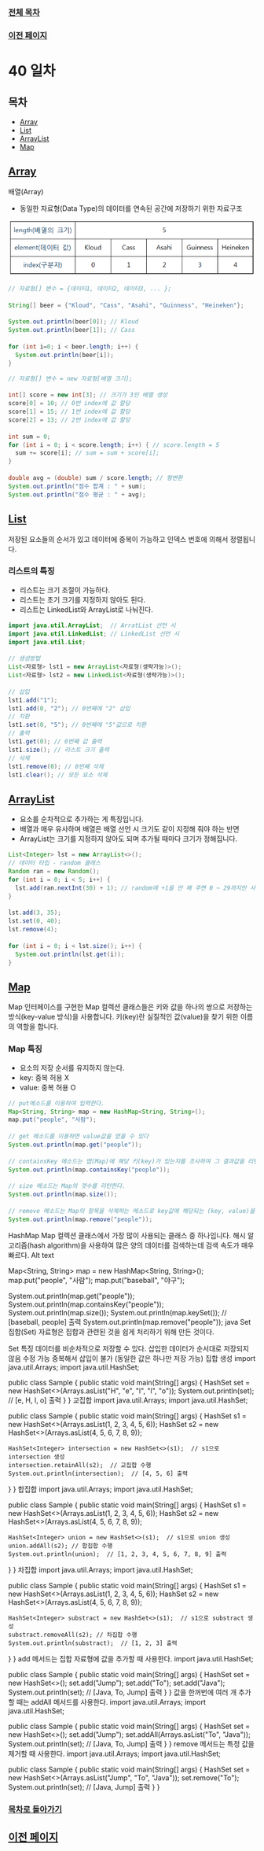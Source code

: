 ### [전체 목차](../../README.md)
### [이전 페이지](../README.md)

# 40 일차


## 목차

- [Array](#array)
- [List](#list)
- [ArrayList](#arraylist)
- [Map](#map)


## [Array](#목차)

배열(Array)
- 동일한 자료형(Data Type)의 데이터를 연속된 공간에 저장하기 위한 자료구조

![alt text](image-6.png)

```java
// 자료형[] 변수 = {데이터1, 데이터2, 데이터3, ... };

String[] beer = {"Kloud", "Cass", "Asahi", "Guinness", "Heineken"};

System.out.println(beer[0]); // Kloud
System.out.println(beer[1]); // Cass

for (int i=0; i < beer.length; i++) {
  System.out.println(beer[i]);
}
```

```java
// 자료형[] 변수 = new 자료형[배열 크기];

int[] score = new int[3]; // 크기가 3인 배열 생성
score[0] = 10; // 0번 index에 값 할당
score[1] = 15; // 1번 index에 값 할당
score[2] = 13; // 2번 index에 값 할당

int sum = 0;
for (int i = 0; i < score.length; i++) { // score.length = 5
  sum += score[i]; // sum = sum + score[i];
}

double avg = (double) sum / score.length; // 형변환
System.out.println("점수 합계 : " + sum);
System.out.println("점수 평균 : " + avg);
```

## [List](#목차)

저장된 요소들의 순서가 있고 데이터에 중복이 가능하고 인덱스 번호에 의해서 정렬됩니다.

### 리스트의 특징

- 리스트는 크기 조절이 가능하다.
- 리스트는 초기 크기를 지정하지 않아도 된다.
- 리스트는 LinkedList와 ArrayList로 나눠진다.


```java
import java.util.ArrayList;  // ArratList 선언 시
import java.util.LinkedList; // LinkedList 선언 시
import java.util.List;

// 생성방법 
List<자료형> lst1 = new ArrayList<자료형(생략가능)>();
List<자료형> lst2 = new LinkedList<자료형(생략가능)>();

// 삽입 
lst1.add("1");
lst1.add(0, "2"); // 0번째에 "2" 삽입 
// 치환 
lst1.set(0, "5"); // 0번째에 "5"값으로 치환 
// 출력 
lst1.get(0); // 0번째 값 출력 
lst1.size(); // 리스트 크기 출력 
// 삭제 
lst1.remove(0); // 0번째 삭제 
lst1.clear(); // 모든 요소 삭제 
```

## [ArrayList](#목차)

- 요소를 순차적으로 추가하는 게 특징입니다.
- 배열과 매우 유사하며 배열은 배열 선언 시 크기도 같이 지정해 줘야 하는 반면 
- ArrayList는 크기를 지정하지 않아도 되며 추가될 때마다 크기가 정해집니다.

```java
List<Integer> lst = new ArrayList<>();
// 데이터 타입 - random 클래스
Random ran = new Random();
for (int i = 0; i < 5; i++) {
  lst.add(ran.nextInt(30) + 1); // random에 +1을 안 해 주면 0 ~ 29까지만 사용된다.
}

lst.add(3, 35);
lst.set(0, 40);
lst.remove(4);

for (int i = 0; i < lst.size(); i++) {
  System.out.println(lst.get(i));
}
```

## [Map](#목차)

Map 인터페이스를 구현한 Map 컬렉션 클래스들은 키와 값을 하나의 쌍으로 저장하는 방식(key-value 방식)을 사용합니다.
키(key)란 실질적인 값(value)을 찾기 위한 이름의 역할을 합니다.

### Map 특징

- 요소의 저장 순서를 유지하지 않는다.
- key: 중복 허용 X
- value: 중복 허용 O

```java
// put메소드를 이용하여 입력한다.
Map<String, String> map = new HashMap<String, String>();
map.put("people", "사람");

// get 메소드를 이용하면 value값을 얻을 수 있다
System.out.println(map.get("people"));

// containsKey 메소드는 맵(Map)에 해당 키(key)가 있는지를 조사하여 그 결과값을 리턴한다.
System.out.println(map.containsKey("people"));

// size 메소드는 Map의 갯수를 리턴한다.
System.out.println(map.size());

// remove 메소드는 Map의 항목을 삭제하는 메소드로 key값에 해당되는 (key, value)을 삭제한 후 그 value 값을 리턴한다.
System.out.println(map.remove("people"));
```



HashMap
Map 컬렉션 클래스에서 가장 많이 사용되는 클래스 중 하나입니다.
해시 알고리즘(hash algorithm)을 사용하여 많은 양의 데이터를 검색하는데 검색 속도가 매우 빠르다.
Alt text

Map<String, String> map = new HashMap<String, String>();
map.put("people", "사람");
map.put("baseball", "야구");

System.out.println(map.get("people"));
System.out.println(map.containsKey("people"));
System.out.println(map.size());
System.out.println(map.keySet());  // [baseball, people] 출력
System.out.println(map.remove("people"));
java Set
집합(Set) 자료형은 집합과 관련된 것을 쉽게 처리하기 위해 만든 것이다.

Set 특징
데이터를 비순차적으로 저장할 수 있다.
삽입한 데이터가 순서대로 저장되지 않음
수정 가능
중복해서 삽입이 불가 (동일한 값은 하나만 저장 가능)
집합 생성
import java.util.Arrays;
import java.util.HashSet;

public class Sample {
  public static void main(String[] args) {
    HashSet<String> set = new HashSet<>(Arrays.asList("H", "e", "l", "l", "o"));
    System.out.println(set);  //  [e, H, l, o] 출력
  }
}
교집합
import java.util.Arrays;
import java.util.HashSet;

public class Sample {
  public static void main(String[] args) {
    HashSet<Integer> s1 = new HashSet<>(Arrays.asList(1, 2, 3, 4, 5, 6));
    HashSet<Integer> s2 = new HashSet<>(Arrays.asList(4, 5, 6, 7, 8, 9));

    HashSet<Integer> intersection = new HashSet<>(s1);  // s1으로 intersection 생성
    intersection.retainAll(s2);  // 교집합 수행
    System.out.println(intersection);  // [4, 5, 6] 출력
  }
}
합집합
import java.util.Arrays;
import java.util.HashSet;

public class Sample {
  public static void main(String[] args) {
    HashSet<Integer> s1 = new HashSet<>(Arrays.asList(1, 2, 3, 4, 5, 6));
    HashSet<Integer> s2 = new HashSet<>(Arrays.asList(4, 5, 6, 7, 8, 9));

    HashSet<Integer> union = new HashSet<>(s1);  // s1으로 union 생성
    union.addAll(s2); // 합집합 수행
    System.out.println(union);  // [1, 2, 3, 4, 5, 6, 7, 8, 9] 출력
  }
}
차집합
import java.util.Arrays;
import java.util.HashSet;

public class Sample {
  public static void main(String[] args) {
    HashSet<Integer> s1 = new HashSet<>(Arrays.asList(1, 2, 3, 4, 5, 6));
    HashSet<Integer> s2 = new HashSet<>(Arrays.asList(4, 5, 6, 7, 8, 9));

    HashSet<Integer> substract = new HashSet<>(s1);  // s1으로 substract 생성
    substract.removeAll(s2); // 차집합 수행
    System.out.println(substract);  // [1, 2, 3] 출력
  }
}
add 메서드는 집합 자료형에 값을 추가할 때 사용한다.
import java.util.HashSet;

public class Sample {
  public static void main(String[] args) {
    HashSet<String> set = new HashSet<>();
    set.add("Jump");
    set.add("To");
    set.add("Java");
    System.out.println(set);  // [Java, To, Jump] 출력
  }
}
값을 한꺼번에 여러 개 추가할 때는 addAll 메서드를 사용한다.
import java.util.Arrays;
import java.util.HashSet;

public class Sample {
  public static void main(String[] args) {
    HashSet<String> set = new HashSet<>();
    set.add("Jump");
    set.addAll(Arrays.asList("To", "Java"));
    System.out.println(set);  // [Java, To, Jump] 출력
  }
}
remove 메서드는 특정 값을 제거할 때 사용한다.
import java.util.Arrays;
import java.util.HashSet;

public class Sample {
  public static void main(String[] args) {
    HashSet<String> set = new HashSet<>(Arrays.asList("Jump", "To", "Java"));
    set.remove("To");
    System.out.println(set);  // [Java, Jump] 출력
  }
}










### [목차로 돌아가기](#목차)
## [이전 페이지](../README.md)
